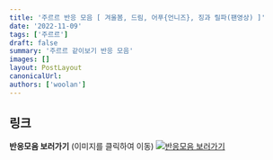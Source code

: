 ```yaml
---
title: '주르르 반응 모음 [ 겨울봄, 드림, 어푸{언니즈}, 징과 릴파(팬영상) ]'
date: '2022-11-09'
tags: ['주르르']
draft: false
summary: '주르르 같이보기 반응 모음'
images: []
layout: PostLayout
canonicalUrl:
authors: ['woolan']
---
```


## 링크

**반응모음 보러가기** (이미지를 클릭하여 이동)
[![반응모음 보러가기](https://cdn.discordapp.com/attachments/1136601898116464710/1211650793904807976/logo.png?ex=65eef8bc&is=65dc83bc&hm=95dc0e08c1f43025dd60def429896697b3787a9f923593eb50b24e9fb6280361&)](https://cafe.naver.com/steamindiegame/8415870)
